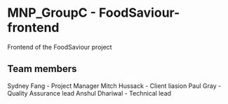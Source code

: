 # MNP_GroupC - FoodSaviour-frontend
Frontend of the FoodSaviour project

## Team members
Sydney Fang - Project Manager
Mitch Hussack - Client liasion
Paul Gray - Quality Assurance lead
Anshul Dhariwal - Technical lead
